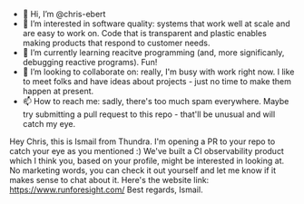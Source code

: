 - 👋 Hi, I’m @chris-ebert
- 👀 I’m interested in software quality: systems that work well at scale and are easy to work on. Code that is transparent and plastic enables making products that respond to customer needs.
- 🌱 I’m currently learning reacitve programming (and, more significanly, debugging reactive programs). Fun!
- 💞️ I’m looking to collaborate on: really, I'm busy with work right now. I like to meet folks and have ideas about projects - just no time to make them happen at present.
- 📫 How to reach me: sadly, there's too much spam everywhere. Maybe try submitting a pull request to this repo - that'll be unusual and will catch my eye.

Hey Chris, this is Ismail from Thundra. I'm opening a PR to your repo to catch your eye as you mentioned :)
We've built a CI observability product which I think you, based on your profile, might be interested in looking at. No marketing words, you can check it out yourself and let me know if it makes sense to chat about it. Here's the website link: https://www.runforesight.com/
Best regards, Ismail.

